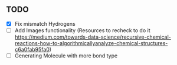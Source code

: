 ## TODO

- [x] Fix mismatch Hydrogens
- [ ] Add Images functionality (Resources to recheck to do it https://medium.com/towards-data-science/recursive-chemical-reactions-how-to-algorithmicallyanalyze-chemical-structures-c6a0fab95fa0)
- [ ] Generating Molecule with more bond type
